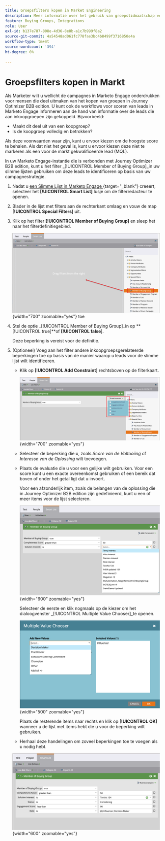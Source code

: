 ```yaml
---
title: Groepsfilters kopen in Market Engineering
description: Meer informatie over het gebruik van groepslidmaatschap voor het definiëren van filters in Marketo Engage Smart List.
feature: Buying Groups, Integrations
role: User
exl-id: b137e787-808e-4d36-8e8b-a1c7b999f8a2
source-git-commit: 4a54548ad061fc778fae3bc4b8499f3716850e4a
workflow-type: tm+mt
source-wordcount: '394'
ht-degree: 0%

---
```


# Groepsfilters kopen in Markt

Als Marketer wilt u wellicht de campagnes in Marketo Engage onderdrukken voor mensen die deel uitmaken van het kopen van groepen in Journey Optimizer B2B edition. U kunt ook de workflows voor scoren van leads in Marketo Engage informeren aan de hand van informatie over de leads die aan inkoopgroepen zijn gekoppeld. Bijvoorbeeld:

* Maakt dit deel uit van een koopgroep?
* Is de koopgroep volledig en betrokken?

Als deze voorwaarden waar zijn, kunt u ervoor kiezen om de hoogste score te behalen. Als dat niet het geval is, kunt u ervoor kiezen deze niet te markeren als een voor de markt gekwalificeerde lead (MQL).

In uw Marketo Engage-instantie die is verbonden met Journey Optimizer B2B edition, kunt u het filter _[!UICONTROL Member of Buying Group]_in uw slimme lijsten gebruiken om deze leads te identificeren op basis van uw campagnestrategie.

1. Nadat u [ een Slimme Lijst in Marketo Engage ](https://experienceleague.adobe.com/en/docs/marketo/using/product-docs/core-marketo-concepts/smart-lists-and-static-lists/creating-a-smart-list/create-a-smart-list){target="_blank"} creeert, selecteer het **[!UICONTROL Smart List]** lusje om de filterredacteur te openen.

1. Blader in de lijst met filters aan de rechterkant omlaag en vouw de map **[!UICONTROL Special Filters]** uit.

1. Klik op het filter **[!UICONTROL Member of Buying Group]** en sleep het naar het filterdefinitiegebied.

   ![ voeg het Lid van het Kopen filter van de Groep aan de Slimme Lijst ](./assets/me-member-of-buying-group-filter-add.png){width="700" zoomable="yes"} toe

1. Stel de optie _[!UICONTROL Member of Buying Group]_in op **[!UICONTROL true]**of **[!UICONTROL false]**.

   Deze beperking is vereist voor de definitie.

1. (Optioneel) Voeg aan het filter andere inkoopgroepsgerelateerde beperkingen toe op basis van de manier waarop u leads voor de slimme lijst wilt identificeren.

   * Klik op **[!UICONTROL Add Constraint]** rechtsboven op de filterkaart.

     ![ Uitgezochte een andere beperking ](./assets/me-member-of-buying-group-filter-add-constraint.png){width="700" zoomable="yes"}

   * Selecteer de beperking die u, zoals _Score van de Voltooiing_ of _Interesse van de Oplossing_ wilt toevoegen.

   * Plaats de evaluatie die u voor een gelijke wilt gebruiken. Voor een score kunt u een exacte overeenkomst gebruiken of een bereik dat boven of onder het getal ligt dat u invoert.

     Voor een afzonderlijk item, zoals de belangen van de oplossing die in Journey Optimizer B2B edition zijn gedefinieerd, kunt u een of meer items voor de lijst selecteren.

     ![ selecteer een waarde voor de beperking van de lijst ](./assets/me-member-of-buying-group-filter-constraint-list.png){width="600" zoomable="yes"}

     Selecteer de eerste en klik nogmaals op de kiezer om het dialoogvenster _[!UICONTROL Multiple Value Chooser]_te openen.

     ![ Uitgezochte veelvoudige waarden voor de beperking ](./assets/me-member-of-buying-group-filter-constraint-multiple-value.png){width="500" zoomable="yes"}

     Plaats de resterende items naar rechts en klik op **[!UICONTROL OK]** wanneer u de lijst met items hebt die u voor de beperking wilt gebruiken.

   * Herhaal deze handelingen om zoveel beperkingen toe te voegen als u nodig hebt.

   ![ Lid van het Kopen filter van de Groep met veelvoudige beperkingen ](./assets/me-member-of-buying-group-filter-constraints-complete.png){width="600" zoomable="yes"}
